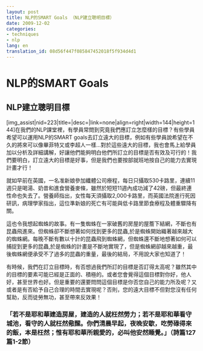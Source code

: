 ```yaml
---
layout: post
title: NLP的SMART Goals （NLP建立聰明目標）
date: 2009-12-02
categories:
- techniques
- nlp
lang: en
translation_id: 08d56f447f085847452018f5f934d4d1
---
```

<!--break-->
<h1>NLP的SMART Goals</h1>
<h2>NLP建立聰明目標</h2>

<p>[img_assist|nid=223|title=|desc=|link=none|align=right|width=144|height=144]在我們的NLP課堂裡，有學員常問到究竟我們應訂立怎麼樣的目標？有些學員希望可以運用NLP的SMART goals去訂立遠大的目標，例如有些學員說希望在不久的將來可以像畢菲特又或李超人一樣…對於這些遠大的目標，我也會馬上給學員加以分析及詳細講解，好讓他們能夠明白他們所訂立的目標是否有效及可行的！我們要明白，訂立遠大的目標是好事，但是我們也要按部就班地按自己的能力去實現計畫才行！ </p>

<p>就如早前在英國，一名准新娘參加纖體公司療程，每日只攝取530卡路里，連續11週只是喝湯、奶昔和進食營養麥條，雖然於短短11週內成功減了42磅，但最終連性命也失去了。營養師指出，女性每天須攝取2,000卡路里，而英國法院進行死因研訊，病理學家指出，這位準新娘的死亡有可能與低卡路里節食療程及體重驟降有關。 </p>

<p>這也令我想起蜘蛛的故事。有一隻蜘蛛在一家破舊的房屋的屋簷下結網，不斷也有昆蟲飛進來。但蜘蛛卻不斷想著如何找到更多的昆蟲,於是蜘蛛開始織著越來越大的蜘蛛網。每晚不斷有數以十計的昆蟲飛到蜘蛛網，但蜘蛛還不斷地想著如何可以捕捉到更多的昆蟲,於是蜘蛛的計畫是不斷地實現了，但是蜘蛛網卻越來越重，最後蜘蛛網便承受不了過多的昆蟲的重量，最後的結局，不用說大家也知道了！ </p>

<p>有時候，我們在訂立目標時，有否想過我們所訂的目標是否訂得太高呢？雖然其中的目標的要素可能已經是正面的、積極的。或者您會覺得這個目標對你好，他人好，甚至世界也好。但是重要的還要問問這個目標是你否您自己的能力所及呢？又或者是有否給予自己合理的時間去實現呢？否則，您的遠大目標不但對您沒有任何幫助，反而徒勞無功，甚至帶來反效果！ </p>

<h3>「若不是耶和華建造房屋，建造的人就枉然勞力；若不是耶和華看守城池，看守的人就枉然儆醒。你們清晨早起，夜晚安歇，吃勞碌得來的飯，本是枉然；惟有耶和華所親愛的，必叫他安然睡覺。」（詩篇127篇1-2節） </h3>
